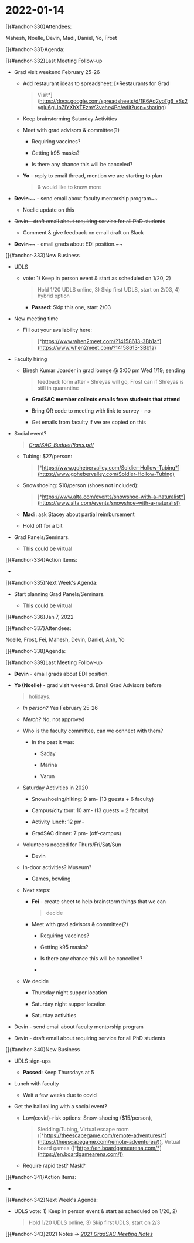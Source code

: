 # 2022-01-14

[]{#anchor-330}Attendees:

Mahesh, Noelle, Devin, Madi, Daniel, Yo, Frost

[]{#anchor-331}Agenda:

[]{#anchor-332}Last Meeting Follow-up

-   Grad visit weekend February 25-26

    -   Add restaurant ideas to spreadsheet: [*Restaurants for Grad
        > Visit*](https://docs.google.com/spreadsheets/d/1K6Ad2yoTg6_xSs2yglu6giJoZIYXhXTFzmY3vehe4Po/edit?usp=sharing)

    -   Keep brainstorming Saturday Activities

    -   Meet with grad advisors & committee(?)

        -   Requiring vaccines?

        -   Getting k95 masks?

        -   Is there any chance this will be canceled?

    -   **Yo** - reply to email thread, mention we are starting to plan
        > & would like to know more

-   **~~Devin~~**~~ - send email about faculty mentorship program~~

    -   Noelle update on this

-   ~~Devin - draft email about requiring service for all PhD students~~

    -   Comment & give feedback on email draft on Slack

-   **~~Devin~~**~~ - email grads about EDI position.~~

[]{#anchor-333}New Business

-   UDLS

    -   vote: 1) Keep in person event & start as scheduled on 1/20, 2)
        > Hold 1/20 UDLS online, 3) Skip first UDLS, start on 2/03, 4)
        > hybrid option

        -   **Passed**: Skip this one, start 2/03

-   New meeting time

    -   Fill out your availability here:
        > [*https://www.when2meet.com/?14158613-3Bb1a*](https://www.when2meet.com/?14158613-3Bb1a)

-   Faculty hiring

    -   Biresh Kumar Joarder in grad lounge @ 3:00 pm Wed 1/19; sending
        > feedback form after - Shreyas will go, Frost can if Shreyas is
        > still in quarantine

        -   **GradSAC member collects emails from students that attend**

        -   ~~Bring QR code to meeting with link to survey~~ - no

        -   Get emails from faculty if we are copied on this

-   Social event?
    > [*GradSAC_BudgetPlans.pdf*](https://drive.google.com/file/d/1bHFI1uTBc2CQqtft9VlEY6QT-jCciQyq/view?usp=sharing)

    -   Tubing: \$27/person:
        > [*https://www.gohebervalley.com/Soldier-Hollow-Tubing*](https://www.gohebervalley.com/Soldier-Hollow-Tubing)

    -   Snowshoeing: \$10/person (shoes not included):
        > [*https://www.alta.com/events/snowshoe-with-a-naturalist*](https://www.alta.com/events/snowshoe-with-a-naturalist)

    -   **Madi**: ask Stacey about partial reimbursement

    -   Hold off for a bit

-   Grad Panels/Seminars.

    -   This could be virtual

[]{#anchor-334}Action Items:

-   

[]{#anchor-335}Next Week's Agenda:

-   Start planning Grad Panels/Seminars.

    -   This could be virtual

[]{#anchor-336}Jan 7, 2022

[]{#anchor-337}Attendees:

Noelle, Frost, Fei, Mahesh, Devin, Daniel, Anh, Yo

[]{#anchor-338}Agenda:

[]{#anchor-339}Last Meeting Follow-up

-   **Devin** - email grads about EDI position.

-   **Yo (Noelle)** - grad visit weekend. Email Grad Advisors before
    > holidays.

    -   *In person?* Yes February 25-26

    -   *Merch?* No, not approved

    -   Who is the faculty committee, can we connect with them?

        -   In the past it was:

            -   Saday

            -   Marina

            -   Varun

    -   Saturday Activities in 2020

        -   Snowshoeing/hiking: 9 am- (13 guests + 6 faculty)

        -   Campus/city tour: 10 am- (13 guests + 2 faculty)

        -   Activity lunch: 12 pm-

        -   GradSAC dinner: 7 pm- (off-campus)

    -   Volunteers needed for Thurs/Fri/Sat/Sun

        -   Devin

    -   In-door activities? Museum?

        -   Games, bowling

    -   Next steps:

        -   **Fei** - create sheet to help brainstorm things that we can
            > decide

        -   Meet with grad advisors & committee(?)

            -   Requiring vaccines?

            -   Getting k95 masks?

            -   Is there any chance this will be cancelled?

            -   

    -   We decide

        -   Thursday night supper location

        -   Saturday night supper location

        -   Saturday activities

-   Devin - send email about faculty mentorship program

-   Devin - draft email about requiring service for all PhD students

[]{#anchor-340}New Business

-   UDLS sign-ups

    -   **Passed**: Keep Thursdays at 5

-   Lunch with faculty

    -   Wait a few weeks due to covid

-   Get the ball rolling with a social event?

    -   Low(covid)-risk options: Snow-shoeing (\$15/person),
        > Sledding/Tubing, Virtual escape room
        > ([*https://theescapegame.com/remote-adventures/*](https://theescapegame.com/remote-adventures/)),
        > Virtual board games
        > ([*https://en.boardgamearena.com/*](https://en.boardgamearena.com/))

    -   Require rapid test? Mask?

[]{#anchor-341}Action Items:

-   

[]{#anchor-342}Next Week's Agenda:

-   UDLS vote: 1) Keep in person event & start as scheduled on 1/20, 2)
    > Hold 1/20 UDLS online, 3) Skip first UDLS, start on 2/3

[]{#anchor-343}2021 Notes -\> [*2021 GradSAC Meeting
Notes*](https://docs.google.com/document/d/1Ahd57F3rAqgwY20Ep-bDCMA7aqOiWbpmeodNgKkrWOg/edit#heading=h.762yz0ktxc3e)

